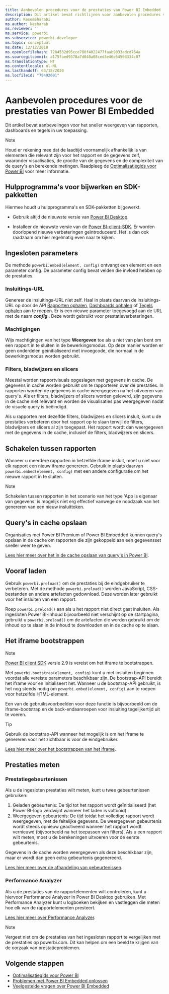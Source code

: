 ```yaml
---
title: Aanbevolen procedures voor de prestaties van Power BI Embedded
description: Dit artikel bevat richtlijnen voor aanbevolen procedures voor ingesloten analyses
author: KesemSharabi
ms.author: kesharab
ms.reviewer: ''
ms.service: powerbi
ms.subservice: powerbi-developer
ms.topic: conceptual
ms.date: 12/12/2018
ms.openlocfilehash: 7284532d95cce780f4022477faab9033adcd764a
ms.sourcegitcommit: a175faed9378a7d040a08ced3e46e54503334c07
ms.translationtype: HT
ms.contentlocale: nl-NL
ms.lasthandoff: 03/18/2020
ms.locfileid: "79492601"
---
```

# <a name="power-bi-embedded-performance-best-practices"></a>Aanbevolen procedures voor de prestaties van Power BI Embedded

Dit artikel bevat aanbevelingen voor het sneller weergeven van rapporten, dashboards en tegels in uw toepassing.

> [!Note]
> Houd er rekening mee dat de laadtijd voornamelijk afhankelijk is van elementen die relevant zijn voor het rapport en de gegevens zelf, waaronder visualisaties, de grootte van de gegevens en de complexiteit van de query's en berekende metingen. Raadpleeg de [Optimalisatiegids voor Power BI](../../guidance/power-bi-optimization.md) voor meer informatie.

## <a name="update-tools-and-sdk-packages"></a>Hulpprogramma's voor bijwerken en SDK-pakketten

Hiermee houdt u hulpprogramma's en SDK-pakketten bijgewerkt.

* Gebruik altijd de nieuwste versie van [Power BI Desktop](https://powerbi.microsoft.com/desktop/).

* Installeer de nieuwste versie van de [Power BI-client-SDK](https://github.com/Microsoft/PowerBI-JavaScript). Er worden doorlopend nieuwe verbeteringen geïntroduceerd. Het is dan ook raadzaam om hier regelmatig even naar te kijken.

## <a name="embed-parameters"></a>Ingesloten parameters

De methode `powerbi.embed(element, config)` ontvangt een element en een parameter config. De parameter config bevat velden die invloed hebben op de prestaties.

### <a name="embed-url"></a>Insluitings-URL

Genereer de insluitings-URL niet zelf. Haal in plaats daarvan de insluitings-URL op door de API [Rapporten ophalen](/rest/api/power-bi/reports/getreportsingroup), [Dashboards ophalen](/rest/api/power-bi/dashboards/getdashboardsingroup) of [Tegels ophalen](/rest/api/power-bi/dashboards/gettilesingroup) aan te roepen. Er is een nieuwe parameter toegevoegd aan de URL met de naam **_config_** . Deze wordt gebruikt voor prestatieverbeteringen.

### <a name="permissions"></a>Machtigingen

Wijs machtigingen van het type **Weergeven** toe als u niet van plan bent om een rapport in te sluiten in de bewerkingsmodus. Op deze manier worden er geen onderdelen geïnitialiseerd met invoegcode, die normaal in de bewerkingsmodus worden gebruikt.

### <a name="filters-bookmarks-and-slicers"></a>Filters, bladwijzers en slicers

Meestal worden rapportvisuals opgeslagen met gegevens in cache. De gegevens in cache worden gebruikt om te rapporteren over de prestaties. In rapporten worden de gegevens in cache weergegeven na het uitvoeren van query's. Als er filters, bladwijzers of slicers worden geleverd, zijn gegevens in de cache niet relevant en worden de visualisaties pas weergegeven nadat de visuele query is beëindigd.

Als u rapporten met dezelfde filters, bladwijzers en slicers insluit, kunt u de prestaties verbeteren door het rapport op te slaan terwijl de filters, bladwijzers en slicers al zijn toegepast. Het rapport wordt dan weergegeven met de gegevens in de cache, inclusief de filters, bladwijzers en slicers.

## <a name="switching-between-reports"></a>Schakelen tussen rapporten

Wanneer u meerdere rapporten in hetzelfde iframe insluit, moet u niet voor elk rapport een nieuw iframe genereren. Gebruik in plaats daarvan `powerbi.embed(element, config)` met een andere configuratie om het nieuwe rapport in te sluiten.

> [!NOTE]
> Schakelen tussen rapporten in het scenario van het type 'App is eigenaar van gegevens' is mogelijk niet erg effectief vanwege de noodzaak van het genereren van een nieuw insluittoken.

## <a name="query-caching"></a>Query's in cache opslaan

Organisaties met Power BI Premium of Power BI Embedded kunnen query's opslaan in de cache om rapporten die zijn gekoppeld aan een gegevensset sneller weer te geven.

[Lees hier meer over het in de cache opslaan van query's in Power BI](../../power-bi-query-caching.md).

## <a name="preload"></a>Vooraf laden

Gebruik `powerbi.preload()` om de prestaties bij de eindgebruiker te verbeteren. Met de methode `powerbi.preload()` worden JavaScript, CSS-bestanden en andere artefacten gedownload. Deze worden later gebruikt voor het insluiten van een rapport.

Roep `powerbi.preload()` aan als u het rapport niet direct gaat insluiten. Als ingesloten Power BI-inhoud bijvoorbeeld niet verschijnt op de startpagina, gebruikt u `powerbi.preload()` om de artefacten die worden gebruikt om de inhoud op te slaan in de inhoud te downloaden en in de cache op te slaan.

## <a name="bootstrapping-the-iframe"></a>Het iframe bootstrappen

> [!NOTE]
> [Power BI client SDK](https://github.com/Microsoft/PowerBI-JavaScript) versie 2.9 is vereist om het iframe te bootstrappen.

Met `powerbi.bootstrap(element, config)` kunt u met insluiten beginnen voordat alle vereiste parameters beschikbaar zijn. De bootstrap-API bereidt het iframe voor en initialiseert het.
Wanneer u de bootstrap-API gebruikt, is het nog steeds nodig om `powerbi.embed(element, config)` aan te roepen voor hetzelfde HTML-element.

Een van de gebruiksvoorbeelden voor deze functie is bijvoorbeeld om de iframe-bootstrap en de back-endaanroepen voor insluiting tegelijkertijd uit te voeren.
> [!TIP]
> Gebruik de bootstrap-API wanneer het mogelijk is om het iframe te genereren voor het zichtbaar is voor de eindgebruiker.

[Lees hier meer over het bootstrappen van het iframe](https://github.com/Microsoft/PowerBI-JavaScript/wiki/Bootstrap-For-Better-Performance).

## <a name="measure-performance"></a>Prestaties meten

### <a name="performance-events"></a>Prestatiegebeurtenissen

Als u de ingesloten prestaties wilt meten, kunt u twee gebeurtenissen gebruiken:

1. Geladen gebeurtenis: De tijd tot het rapport wordt geïnitialiseerd (het Power BI-logo verdwijnt wanneer het laden is voltooid).
2. Weergegeven gebeurtenis: De tijd totdat het volledige rapport wordt weergegeven, met de feitelijke gegevens. De weergegeven gebeurtenis wordt steeds opnieuw geactiveerd wanneer het rapport wordt vernieuwd (bijvoorbeeld na het toepassen van filters). Als u een rapport wilt meten, moet u de berekeningen uitvoeren voor de eerste gebeurtenis.

Gegevens in de cache worden weergegeven als deze beschikbaar zijn, maar er wordt dan geen extra gebeurtenis gegenereerd.

[Lees hier meer over de afhandeling van gebeurtenissen](https://github.com/Microsoft/PowerBI-JavaScript/wiki/Handling-Events).

### <a name="performance-analyzer"></a>Performance Analyzer

Als u de prestaties van de rapportelementen wilt controleren, kunt u hiervoor Performance Analyzer in Power BI Desktop gebruiken.
Met Performance Analyzer kunt u logboeken bekijken en vastleggen die meten hoe elk van de rapportelementen presteert.

[Lees hier meer over Performance Analyzer](../../desktop-performance-analyzer.md).

> [!NOTE]
> Vergeet niet om de prestaties van het ingesloten rapport te vergelijken met de prestaties op powerbi.com. Dit kan helpen om een beeld te krijgen van de oorzaak van prestatieproblemen.

## <a name="next-steps"></a>Volgende stappen

* [Optimalisatiegids voor Power BI](../../guidance/power-bi-optimization.md)
* [Problemen met Power BI Embedded oplossen](embedded-troubleshoot.md)
* [Veelgestelde vragen over Power BI Embedded](embedded-faq.md)
